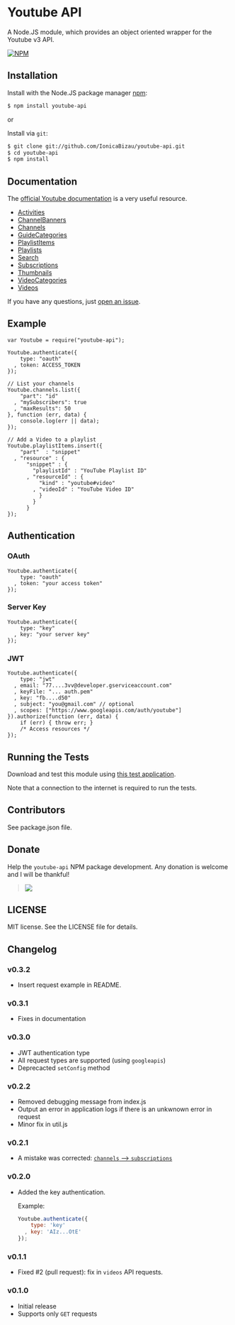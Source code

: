 # Youtube API

A Node.JS module, which provides an object oriented wrapper for the Youtube v3 API.

[![NPM](https://nodei.co/npm/youtube-api.png?downloads=true)](https://nodei.co/npm/youtube-api/)

## Installation

Install with the Node.JS package manager [npm](http://npmjs.org/):

```sh
$ npm install youtube-api
```

or

Install via `git`:

```sh
$ git clone git://github.com/IonicaBizau/youtube-api.git
$ cd youtube-api
$ npm install
```

## Documentation

The [official Youtube documentation](https://developers.google.com/youtube/v3/docs/) is a very useful resource.

 - [Activities](https://developers.google.com/youtube/v3/docs/activities)
 - [ChannelBanners](https://developers.google.com/youtube/v3/docs/channelBanners)
 - [Channels](https://developers.google.com/youtube/v3/docs/channels)
 - [GuideCategories](https://developers.google.com/youtube/v3/docs/guideCategories)
 - [PlaylistItems](https://developers.google.com/youtube/v3/docs/playlistItems)
 - [Playlists](https://developers.google.com/youtube/v3/docs/playlists)
 - [Search](https://developers.google.com/youtube/v3/docs/search)
 - [Subscriptions](https://developers.google.com/youtube/v3/docs/subscriptions)
 - [Thumbnails](https://developers.google.com/youtube/v3/docs/thumbnails)
 - [VideoCategories](https://developers.google.com/youtube/v3/docs/videoCategories)
 - [Videos](https://developers.google.com/youtube/v3/docs/videos)

If you have any questions, just [open an issue](https://github.com/IonicaBizau/youtube-api/issues/new).

## Example

```JS
var Youtube = require("youtube-api");

Youtube.authenticate({
    type: "oauth"
  , token: ACCESS_TOKEN
});

// List your channels
Youtube.channels.list({
    "part": "id"
  , "mySubscribers": true
  , "maxResults": 50
}, function (err, data) {
    console.log(err || data);
});

// Add a Video to a playlist
Youtube.playlistItems.insert({
    "part"  : "snippet"
  , "resource" : {
      "snippet" : {
        "playlistId" : "YouTube Playlist ID"
      , "resourceId" : {
          "kind" : "youtube#video"
        , "videoId" : "YouTube Video ID"
          }
        }
      }
});
```

## Authentication

### OAuth
```JS
Youtube.authenticate({
    type: "oauth"
  , token: "your access token"
});
```

### Server Key
```JS
Youtube.authenticate({
    type: "key"
  , key: "your server key"
});
```

### JWT
```JS
Youtube.authenticate({
    type: "jwt"
  , email: "77....3vv@developer.gserviceaccount.com"
  , keyFile: "... auth.pem"
  , key: "fb....d50"
  , subject: "you@gmail.com" // optional
  , scopes: ["https://www.googleapis.com/auth/youtube"]
}).authorize(function (err, data) {
    if (err) { throw err; }
    /* Access resources */
});
```

## Running the Tests
Download and test this module using [this test application](https://github.com/IonicaBizau/test-youtube-api).

Note that a connection to the internet is required to run the tests.

## Contributors
See package.json file.

## Donate
Help the `youtube-api` NPM package development. Any donation is welcome and I will be thankful!

>[![](https://www.paypalobjects.com/en_US/i/btn/btn_donateCC_LG.gif)](https://www.paypal.com/cgi-bin/webscr?cmd=_s-xclick&hosted_button_id=FHC8NQC3YK924)


## LICENSE
MIT license. See the LICENSE file for details.

## Changelog

### v0.3.2
 - Insert request example in README.

### v0.3.1
 - Fixes in documentation

### v0.3.0
 - JWT authentication type
 - All request types are supported (using `googleapis`)
 - Deprecacted `setConfig` method

### v0.2.2
 - Removed debugging message from index.js
 - Output an error in application logs if there is an unkwnown error in request
 - Minor fix in util.js

### v0.2.1
 - A mistake was corrected: [`channels` --> `subscriptions`](https://github.com/IonicaBizau/youtube-api/commit/62810585b6826cc03fe76dfeffd03d3934f444a8)

### v0.2.0
 - Added the key authentication.

    Example:

    ```js
    Youtube.authenticate({
        type: 'key'
      , key: 'AIz...OtE'
    });
    ```

### v0.1.1
 - Fixed #2 (pull request): fix in `videos` API requests.

### v0.1.0
 - Initial release
 - Supports only `GET` requests
